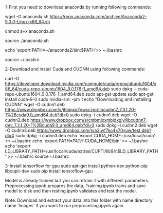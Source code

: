  1-First you need to download anaconda by running following commands:

wget -O anaconda.sh https://repo.anaconda.com/archive/Anaconda2-5.3.0-Linux-x86_64.sh

chmod a+x anaconda.sh

source ./anaconda.sh

echo 'export PATH=~/anaconda2/bin:$PATH'>> ~./bashrc

source ~/.bashrc

2-Download and install Cuda and CUDNN using following commands:

curl -O https://developer.download.nvidia.com/compute/cuda/repos/ubuntu1604/x86_64/cuda-repo-ubuntu1604_9.0.176-1_amd64.deb
sudo dpkg -i cuda-repo-ubuntu1604_9.0.176-1_amd64.deb
sudo apt-get update
sudo apt-get install cuda-9-0
sudo nvidia-smi -pm 1
echo "Downloading and installing CUDNN"
wget -O cudnn1.deb https://www.dropbox.com/s/jhbiqxo7vwcczpr/libcudnn7_7.3.1.20-1%2Bcuda9.0_amd64.deb?dl=0
sudo dpkg -i cudnn1.deb
wget -O cudnn2.deb https://www.dropbox.com/s/cmbmloxmbjdxgiy/libcudnn7-dev_7.3.1.20-1%2Bcuda9.0_amd64.deb?dl=0
sudo dpkg -i cudnn2.deb
wget -O cudnn3.deb https://www.dropbox.com/s/a3iwf7ko4x70yuw/test.deb?dl=0
sudo dpkg -i cudnn3.deb
echo 'export CUDA_HOME=/usr/local/cuda' >> ~/.bashrc
echo 'export PATH=$PATH:$CUDA_HOME/bin' >> ~/.bashrc
echo 'export LD_LIBRARY_PATH=/usr/local/cuda/extras/CUPTI/lib64:$LD_LIBRARY_PATH' >> ~/.bashrc
source ~/.bashrc


3-Install tensorflow for gpu
sudo apt-get install python-dev python-pip libcupti-dev
sudo pip install tensorflow-gpu


Model is already trained but you can retrain it with different parameters. Preprocessing.ipynb prepares the data, Training.ipynb trains and save model to disk and then testing.ipynb validates and test the model.

Note: Download and extract your data into this folder with name directory name 'Images' if you want to run preprocesing.ipynb again.
